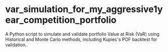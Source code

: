 # var_simulation_for_my_aggressive1year_competition_portfolio
A Python script to simulate and validate portfolio Value at Risk (VaR) using Historical and Monte Carlo methods, including Kupiec's POF backtest for validation.

